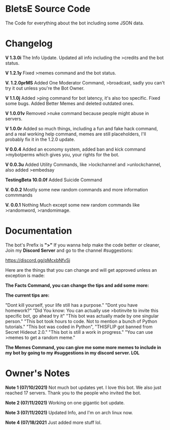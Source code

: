 # BletsE Source Code
The Code for everything about the bot including some JSON data.

# Changelog

**V 1.3.0i**
The Info Update. Updated all info including the >credits and the bot status.

**V 1.2.1y**
Fixed >memes command and the bot status.

**V. 1.2.0prMS**
Added One Moderator Command, >broadcast, sadly you can't try it out unless you're the Bot Owner.

**V 1.1.0j**
Added >ping command for bot latency, it's also too specific. Fixed some bugs. Added Better Memes and deleted outdated ones.

**V 1.0.01v**
Removed >nuke command because people might abuse in servers.

**V 1.0.0r**
Added so much things, including a fun and fake hack command, and a real working help command, memes are still placeholders, I'll probably fix it in the 1.2.0 update.

**V 0.0.4**
Added an economy system, added ban and kick command >mybotperms which gives you, your rights for the bot.

**V 0.0.3u**
Added Utility Commands, like >lockchannel and >unlockchannel, also added >embedsay

**TestingBeta 10.0.0f**
  Added Suicide Command

**V. 0.0.2**
Mostly some new random commands and more information commmands

**V. 0.0.1**
Nothing Much except some new random commands like >randomword, >randomimage.


# Documentation
The bot's Prefix is **">"**
If you wanna help make the code better or
cleaner, Join my **Discord Server** and go to the channel #suggestions:

https://discord.gg/pMcxbNfvSj


Here are the things that you can change and will get approved unless an exception is made:


**The Facts Command, you can change the tips and add some more:**

**The current tips are:**

"Dont kill yourself, your life still has a purpose."
"Dont you have homework?"
"Did You know: You can actually use >botinvite to invite this specific bot, go ahead try it"
"This bot was actually made by one singular person."
"This bot took hours to code. Not to mention a bunch of Python tutorials."
"This bot was coded in Python",
"THISFLIP got banned from Secret Hideout 2.0."
"This bot is still a work in progress."
"You can use >memes to get a random meme."


**The Memes Command, you can give me some more memes to include in my bot by going to my #suggestions in my discord server. LOL**


# Owner's Notes

**Note 1 (07/10/2021)**
Not much bot updates yet. I love this bot. We also just reached 17 servers. Thank you to the people who invited the bot.

**Note 2 (07/11/2021)**
Working on one gigantic bot update.

**Note 3 (07/11/2021)**
Updated Info, and I'm on arch linux now.

**Note 4 (07/18/2021**
Just added more stuff lol.
